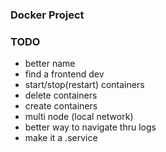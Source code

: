 ### Docker Project


### TODO
- better name
- find a frontend dev
- start/stop(restart) containers
- delete containers
- create containers
- multi node (local network)
- better way to navigate thru logs
- make it a .service